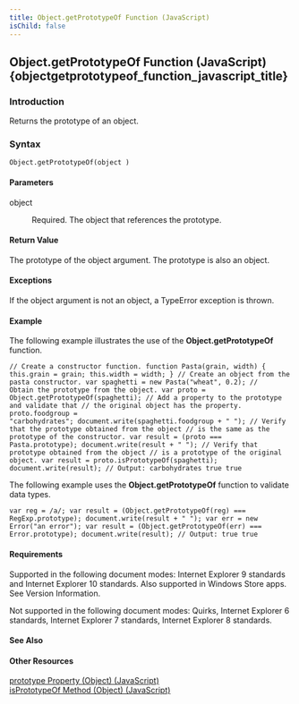 ```yaml
---
title: Object.getPrototypeOf Function (JavaScript)
isChild: false
---
```


## Object.getPrototypeOf Function (JavaScript) {objectgetprototypeof_function_javascript_title}

### Introduction 

 Returns the prototype of an object.

### Syntax 

```
Object.getPrototypeOf(object )
```

#### Parameters 

<div id="parametersSection" class="section" name="collapseableSection" style="">
  <dl class="authored">
    <dt>
      <span class="parameter" sdata="paramReference" xmlns:util="util">object</span>
    </dt>
    <dd>
      <p xmlns:util="util">
        Required. The object that references the prototype.
      </p>
    </dd>
  </dl>
</div>

#### Return Value 

<div id="sectionSection0" class="section" name="collapseableSection" style="" expanded="true">
  <p xmlns:util="util">
    The prototype of the <span class="parameter" sdata="paramReference">object</span> argument. The prototype is also an object.
  </p>
</div>

#### Exceptions 

<div id="ddueExceptionsSection" class="section" name="collapseableSection" style="">
  <p xmlns:util="util">
    If the <span class="parameter" sdata="paramReference">object</span> argument is not an object, a <span sdata="langKeyword" value="TypeError"><span class="keyword">TypeError</span></span>
    exception is thrown.
  </p>
</div>

#### Example 

<p xmlns:util="util">
  The following example illustrates the use of the <b>Object.getPrototypeOf</b> function.
</p>

```
// Create a constructor function. function Pasta(grain, width) { this.grain = grain; this.width = width; } // Create an object from the pasta constructor. var spaghetti = new Pasta("wheat", 0.2); //
Obtain the prototype from the object. var proto = Object.getPrototypeOf(spaghetti); // Add a property to the prototype and validate that // the original object has the property. proto.foodgroup =
"carbohydrates"; document.write(spaghetti.foodgroup + " "); // Verify that the prototype obtained from the object // is the same as the prototype of the constructor. var result = (proto ===
Pasta.prototype); document.write(result + " "); // Verify that prototype obtained from the object // is a prototype of the original object. var result = proto.isPrototypeOf(spaghetti);
document.write(result); // Output: carbohydrates true true
```

<p xmlns:util="util">
  The following example uses the <b>Object.getPrototypeOf</b> function to validate data types.
</p>

```
var reg = /a/; var result = (Object.getPrototypeOf(reg) === RegExp.prototype); document.write(result + " "); var err = new Error("an error"); var result = (Object.getPrototypeOf(err) ===
Error.prototype); document.write(result); // Output: true true
```

#### Requirements 

<div id="requirementsTitleSection" class="section" name="collapseableSection" style="">
  <p xmlns:util="util"></p>
  <p>
    Supported in the following document modes: Internet Explorer 9 standards and Internet Explorer 10 standards. Also supported in Windows Store apps. See Version Information.
  </p>
  <p>
    Not supported in the following document modes: Quirks, Internet Explorer 6 standards, Internet Explorer 7 standards, Internet Explorer 8 standards.
  </p>
</div>

#### See Also 

<div id="seeAlsoSection" class="section" name="collapseableSection" style="">
  <h4 class="subHeading">
    Other Resources
  </h4>
  <div class="seeAlsoStyle">
    <span sdata="link" xmlns:util="util"><a href="9fc434a1-5995-4fcb-a4e8-00e7f615aaa2.htm">prototype Property (Object) (JavaScript)</a></span>
  </div>
  <div class="seeAlsoStyle">
    <span sdata="link" xmlns:util="util"><a href="9c821319-c208-480f-915e-565ef6e017b6.htm">isPrototypeOf Method (Object) (JavaScript)</a></span>
  </div>
</div>

